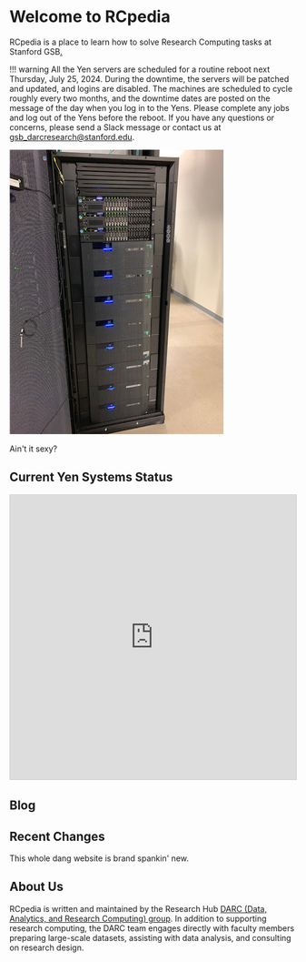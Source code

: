# Welcome to RCpedia

RCpedia is a place to learn how to solve Research Computing tasks at Stanford GSB[.](images/narwhal04.png) 

!!! warning
    All the Yen servers are scheduled for a routine reboot next Thursday, July 25, 2024. During the downtime, the servers will be patched and updated, and logins are disabled. The machines are scheduled to cycle roughly every two months, and the downtime dates are posted on the message of the day when you log in to the Yens. Please complete any jobs and log out of the Yens before the reboot. If you have any questions or concerns, please send a Slack message or contact us at [gsb_darcresearch@stanford.edu](gsb_darcresearch@stanford.edu).

![](assets/images/yen10-server.png)

Ain't it sexy?

## Current Yen Systems Status
<iframe class="airtable-embed" src="https://airtable.com/embed/shrS3FLv2TnfNDHgx?backgroundColor=red"
        frameborder="0" onmousewheel="" width="100%" height="500"
        style="background: transparent; border: 1px solid #ccc;"></iframe>


## Blog

## Recent Changes
This whole dang website is brand spankin' new.


## About Us
RCpedia is written and maintained by the Research Hub [DARC (Data, Analytics, and Research Computing) group](https://www.gsb.stanford.edu/faculty-research/darc). In addition to supporting research computing, the DARC team engages directly with faculty members preparing large-scale datasets, assisting with data analysis, and consulting on research design.
